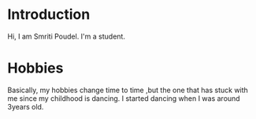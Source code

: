 # Introduction

Hi, I am Smriti Poudel. I'm a student.

# Hobbies

Basically, my hobbies change time to time ,but the one that has stuck with me since my childhood is dancing. I started dancing when I was around 3years old.
